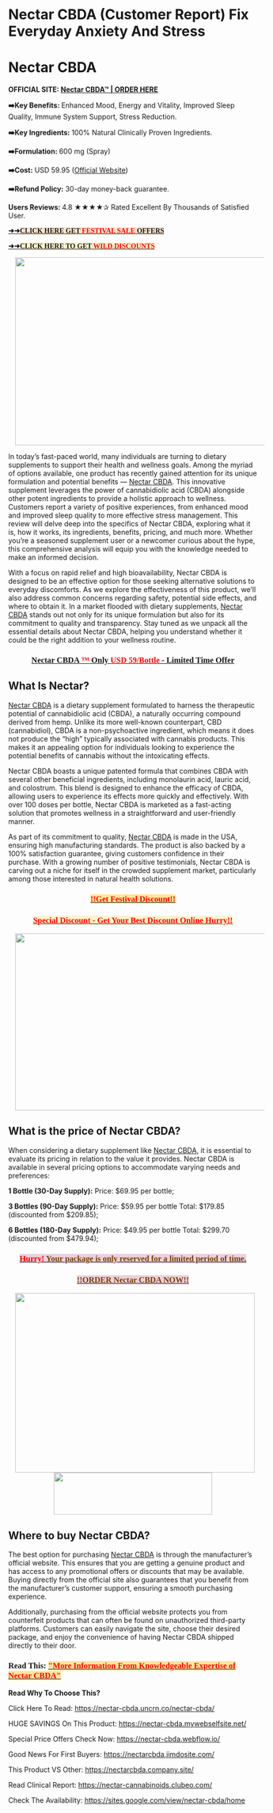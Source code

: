 # Nectar CBDA (Customer Report) Fix Everyday Anxiety And Stress

<h1 style="text-align: left;"><strong>Nectar CBDA</strong></h1>
<p><strong>OFFICIAL SITE: <a href="https://www.globalfitnessmart.com/get-nectar-cbda">Nectar CBDA&trade; | ORDER HERE</a></strong></p>
<p><strong>➡️Key Benefits: </strong>Enhanced Mood, Energy and Vitality, Improved Sleep Quality, Immune System Support, Stress Reduction.</p>
<p><strong>➡️Key Ingredients: </strong>100% Natural Clinically Proven Ingredients.</p>
<p><strong>➡️Formulation: </strong>600 mg (Spray)</p>
<p><strong>➡️Cost:</strong> USD 59.95 (<a href="https://www.globalfitnessmart.com/get-nectar-cbda">Official Website</a>)</p>
<p><strong>➡️Refund Policy:</strong> 30-day money-back guarantee.</p>
<p><strong>Users Reviews: </strong>4.8 ★★★★✰ Rated Excellent By Thousands of Satisfied User.</p>
<p><a href="https://www.globalfitnessmart.com/get-nectar-cbda"><strong style="font-family: Lexend;">➜➜<span style="background-color: #fce5cd;">CLICK HERE GET <span style="color: red;">FESTIVAL SALE</span> OFFERS</span></strong></a></p>
<p><a href="https://www.globalfitnessmart.com/get-nectar-cbda"><strong style="font-family: Lexend;">➜➜<span style="background-color: #fff2cc;">CLICK HERE TO GET <span style="color: red;">WILD DISCOUNTS</span></span></strong></a></p>
<div class="separator" style="clear: both; text-align: center;"><strong style="font-family: Lexend;"><a style="margin-left: 1em; margin-right: 1em;" href="https://www.globalfitnessmart.com/get-nectar-cbda"><img src="https://blogger.googleusercontent.com/img/b/R29vZ2xl/AVvXsEiXfId1xi9KKzEtp0yu4rArWdzIiFDdbhVujNhXrFwfRDvutG7BJPmEquXHabyoiWP-AHEYQj3bu9uaNYkIl0zMzcVr0OGeeYwrBGu1NKlEeEfJcg8U0j3WPR8duuOUWxozbbP5AWIBEHVEnYNpYTIm6GPkv2O-IsCNEazNA1sZTFetbOqyLgPijFNAZf0-/w640-h380/Nectar%20CBDA%201.png" alt="" width="640" height="380" border="0" data-original-height="721" data-original-width="1214" /></a></strong></div>
<p>In today&rsquo;s fast-paced world, many individuals are turning to dietary supplements to support their health and wellness goals. Among the myriad of options available, one product has recently gained attention for its unique formulation and potential benefits &mdash; <a href="https://nectarcbda.jimdosite.com/">Nectar CBDA</a>. This innovative supplement leverages the power of cannabidiolic acid (CBDA) alongside other potent ingredients to provide a holistic approach to wellness. Customers report a variety of positive experiences, from enhanced mood and improved sleep quality to more effective stress management. This review will delve deep into the specifics of Nectar CBDA, exploring what it is, how it works, its ingredients, benefits, pricing, and much more. Whether you&rsquo;re a seasoned supplement user or a newcomer curious about the hype, this comprehensive analysis will equip you with the knowledge needed to make an informed decision.</p>
<p>With a focus on rapid relief and high bioavailability, Nectar CBDA is designed to be an effective option for those seeking alternative solutions to everyday discomforts. As we explore the effectiveness of this product, we&rsquo;ll also address common concerns regarding safety, potential side effects, and where to obtain it. In a market flooded with dietary supplements, <a href="https://nectar-cannabinoids.clubeo.com/">Nectar CBDA</a> stands out not only for its unique formulation but also for its commitment to quality and transparency. Stay tuned as we unpack all the essential details about Nectar CBDA, helping you understand whether it could be the right addition to your wellness routine.</p>
<h3 style="text-align: center;"><strong><span style="font-family: georgia;"><a href="https://www.globalfitnessmart.com/get-nectar-cbda">Nectar CBDA<span style="color: red;"> &trade;</span> Only <span style="color: red;">USD 59/Bottle</span> - Limited Time Offer</a></span></strong></h3>
<h2 style="text-align: left;"><strong>What Is Nectar?</strong></h2>
<p><a href="https://sites.google.com/view/nectar-cbda/home">Nectar CBDA</a> is a dietary supplement formulated to harness the therapeutic potential of cannabidiolic acid (CBDA), a naturally occurring compound derived from hemp. Unlike its more well-known counterpart, CBD (cannabidiol), CBDA is a non-psychoactive ingredient, which means it does not produce the &ldquo;high&rdquo; typically associated with cannabis products. This makes it an appealing option for individuals looking to experience the potential benefits of cannabis without the intoxicating effects.</p>
<p>Nectar CBDA boasts a unique patented formula that combines CBDA with several other beneficial ingredients, including monolaurin acid, lauric acid, and colostrum. This blend is designed to enhance the efficacy of CBDA, allowing users to experience its effects more quickly and effectively. With over 100 doses per bottle, Nectar CBDA is marketed as a fast-acting solution that promotes wellness in a straightforward and user-friendly manner.</p>
<p>As part of its commitment to quality, <a href="https://nectarcbda.company.site/">Nectar CBDA</a> is made in the USA, ensuring high manufacturing standards. The product is also backed by a 100% satisfaction guarantee, giving customers confidence in their purchase. With a growing number of positive testimonials, Nectar CBDA is carving out a niche for itself in the crowded supplement market, particularly among those interested in natural health solutions.</p>
<h3 style="text-align: center;"><a href="https://www.globalfitnessmart.com/get-nectar-cbda"><span style="font-family: georgia;"><strong><span style="color: red;"><span style="background-color: #ffe599;">!!Get Festival Discount!!</span></span></strong></span></a></h3>
<h3 style="text-align: center;"><a href="https://www.globalfitnessmart.com/get-nectar-cbda"><strong><span style="font-family: georgia;"><span style="background-color: #fff2cc;"><span style="color: red;">Special Discount - Get Your Best Discount Online Hurry!!</span></span></span></strong></a></h3>
<p style="text-align: center;"><a style="margin-left: 1em; margin-right: 1em;" href="https://www.globalfitnessmart.com/get-nectar-cbda"><img src="https://blogger.googleusercontent.com/img/b/R29vZ2xl/AVvXsEiYLGglZXozdC9Ge2h1hQXjSmN6XbRKHfQyb6SUpzEBsIruwQ9eduJJ73-73apdPOpAGWPdh42vnI5i4XtU6zNO-YXCfUNzmrbbKBRsurNKS3GvjKEJzFBJCLiuxOF6bpz-zWMPv-wZMNJm10u95iL6pOIm9-MKxuQOw6icHUC8b-aWGmF2IsLKasJhJcxy/w522-h358/Nectar%20CBDA%202.png" alt="" width="522" height="358" border="0" data-original-height="621" data-original-width="907" /></a></p>
<h2 style="text-align: left;"><strong>What is the price of Nectar CBDA?</strong></h2>
<p>When considering a dietary supplement like <a href="https://nectar-cbda.webflow.io/">Nectar CBDA</a>, it is essential to evaluate its pricing in relation to the value it provides. Nectar CBDA is available in several pricing options to accommodate varying needs and preferences:</p>
<p><strong>1 Bottle (30-Day Supply):</strong> Price: $69.95 per bottle;</p>
<p><strong>3 Bottles (90-Day Supply):</strong> Price: $59.95 per bottle Total: $179.85 (discounted from $209.85);</p>
<p><strong>6 Bottles (180-Day Supply):</strong> Price: $49.95 per bottle Total: $299.70 (discounted from $479.94);</p>
<h3 style="text-align: center;"><a href="https://www.globalfitnessmart.com/get-nectar-cbda"><strong style="background-color: #ead1dc; color: red; font-family: georgia;">Hurry!</strong><strong style="background-color: #ead1dc; color: #783f04; font-family: georgia;"> Your package is only reserved for a limited period of time.</strong></a></h3>
<h3 style="text-align: center;"><a href="https://www.globalfitnessmart.com/get-nectar-cbda"><strong style="background-color: #ead1dc; color: #783f04; font-family: georgia;">!!ORDER Nectar CBDA NOW!!</strong></a></h3>
<div class="separator" style="clear: both; text-align: center;"><a style="margin-left: 1em; margin-right: 1em;" href="https://www.globalfitnessmart.com/get-nectar-cbda"><img src="https://blogger.googleusercontent.com/img/b/R29vZ2xl/AVvXsEjz5b8-EaW5ydQ0Rk_wMcICrZzsIwIf15qADil5bcXc9j969vZRfB3o5yz_LVlYi2b19dRTAI68oNxVJaNItl_uQQcV6KhPYww1HaCOb5nSvwyCwly-d_Pv35pKUoNE0I3mkpiYObRg7B5dOpEs91RHOA24KPHk96up17ehXPNNUfJjw6IObMJc_FUQ4_TJ/w484-h363/Nectar%20CBDA%205.png" alt="" width="484" height="363" border="0" data-original-height="1050" data-original-width="1400" /></a></div>
<div class="separator" style="clear: both; text-align: center;"><a style="margin-left: 1em; margin-right: 1em;" href="https://www.globalfitnessmart.com/get-nectar-cbda"><img src="https://blogger.googleusercontent.com/img/b/R29vZ2xl/AVvXsEjxmZAFEyW5jWrfFtw3cOw8OOhcOvlF2d7KotvmNni48AULs603_r9knfjl0cZsQvZYwE1OZNMBYblZ9WdEum1LkVa9X1g3heZI-CtosgepaHfVDeqe96s00fUQgVI0DQI4BaQ2kEnri3hy4gaNEL2Qg-_GuiCmibEHTRVXGEJ92GROHOu_LdQpPaYhW_WH/s320/buy-now.png" alt="" width="320" height="85" border="0" data-original-height="224" data-original-width="840" /></a></div>
<h2 style="text-align: left;"><strong>Where to buy Nectar CBDA?</strong></h2>
<p>The best option for purchasing <a href="https://www.eventcreate.com/e/nectar-cbda">Nectar CBDA</a> is through the manufacturer&rsquo;s official website. This ensures that you are getting a genuine product and has access to any promotional offers or discounts that may be available. Buying directly from the official site also guarantees that you benefit from the manufacturer&rsquo;s customer support, ensuring a smooth purchasing experience.</p>
<p>Additionally, purchasing from the official website protects you from counterfeit products that can often be found on unauthorized third-party platforms. Customers can easily navigate the site, choose their desired package, and enjoy the convenience of having Nectar CBDA shipped directly to their door.</p>
<h3 style="text-align: left;"><strong style="font-family: georgia;">Read This: <a href="https://www.globalfitnessmart.com/get-nectar-cbda"><span style="background-color: #ffe599; color: red;">"More Information From Knowledgeable Expertise of Nectar CBDA"</span></a></strong></h3>
<p><strong>Read Why To Choose This?</strong></p>
<p>Click Here To Read: <a href="https://nectar-cbda.uncrn.co/nectar-cbda/">https://nectar-cbda.uncrn.co/nectar-cbda/</a></p>
<p>HUGE SAVINGS On This Product: <a href="https://nectar-cbda.mywebselfsite.net/">https://nectar-cbda.mywebselfsite.net/</a></p>
<p>Special Price Offers Check Now: <a href="https://nectar-cbda.webflow.io/">https://nectar-cbda.webflow.io/</a></p>
<p>Good News For First Buyers: <a href="https://nectarcbda.jimdosite.com/">https://nectarcbda.jimdosite.com/</a></p>
<p>This Product VS Other: <a href="https://nectarcbda.company.site/">https://nectarcbda.company.site/</a></p>
<p>Read Clinical Report: <a href="https://nectar-cannabinoids.clubeo.com/">https://nectar-cannabinoids.clubeo.com/</a></p>
<p>Check The Availability: <a href="https://sites.google.com/view/nectar-cbda/home">https://sites.google.com/view/nectar-cbda/home</a></p>
